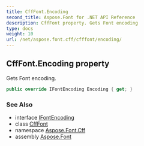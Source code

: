 ```yaml
---
title: CffFont.Encoding
second_title: Aspose.Font for .NET API Reference
description: CffFont property. Gets Font encoding
type: docs
weight: 10
url: /net/aspose.font.cff/cfffont/encoding/
---
```

## CffFont.Encoding property

Gets Font encoding.

```csharp
public override IFontEncoding Encoding { get; }
```

### See Also

* interface [IFontEncoding](../../../aspose.font/ifontencoding/)
* class [CffFont](../)
* namespace [Aspose.Font.Cff](../../cfffont/)
* assembly [Aspose.Font](../../../)



